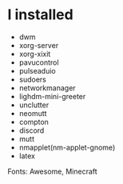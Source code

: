 # I installed 
- dwm
- xorg-server
- xorg-xixit
- pavucontrol
- pulseaduio
- sudoers
- networkmanager
- lighdm-mini-greeter
- unclutter
- neomutt
- compton
- discord
- mutt
- nmapplet(nm-applet-gnome)
- latex

Fonts: 
Awesome, Minecraft



